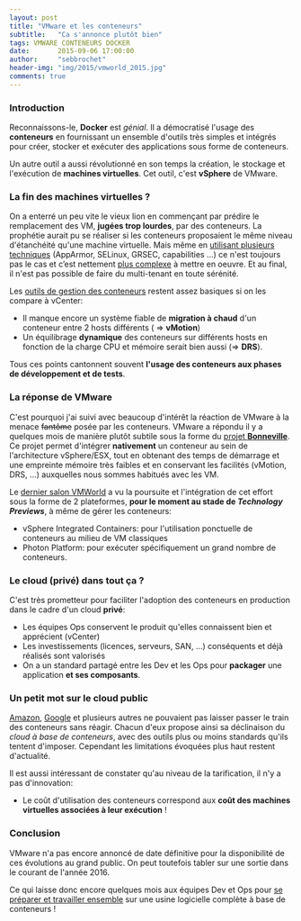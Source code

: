 ```yaml
---
layout: post
title: "VMware et les conteneurs"
subtitle:   "Ca s'annonce plutôt bien"
tags: VMWARE CONTENEURS DOCKER
date:       2015-09-06 17:00:00
author:     "sebbrochet"
header-img: "img/2015/vmworld_2015.jpg"
comments: true
---
```



### Introduction

Reconnaissons-le, **Docker** est *génial*. Il a démocratisé l'usage des **conteneurs** en fournissant un ensemble d'outils très simples et intégrés pour créer, stocker et exécuter des applications sous forme de conteneurs.

Un autre outil a aussi révolutionné en son temps la création, le stockage et l'exécution de **machines virtuelles**. Cet outil, c'est **vSphere** de VMware.

### La fin des machines virtuelles ?

On a enterré un peu vite le vieux lion en commençant par prédire le remplacement des VM, **jugées trop lourdes**, par des conteneurs. La prophétie aurait pu se réaliser si les conteneurs proposaient le même niveau d'étanchéité qu'une machine virtuelle. Mais même en [utilisant plusieurs techniques](https://docs.docker.com/articles/security/) (AppArmor, SELinux, GRSEC, capabilities ...) ce n'est toujours pas le cas et c’est nettement [plus complexe](https://benchmarks.cisecurity.org/tools2/docker/CIS_Docker_1.6_Benchmark_v1.0.0.pdf) à mettre en oeuvre. Et au final, il n'est pas possible de faire du multi-tenant en toute sérénité.

Les [outils de gestion des conteneurs](http://panamax.io/) restent assez basiques si on les compare à vCenter:

* Il manque encore un système fiable de **migration à chaud** d'un conteneur entre 2 hosts différents ( => **vMotion**)
* Un équilibrage **dynamique** des conteneurs sur différents hosts en fonction de la charge CPU et mémoire serait bien aussi (=> **DRS**).  

Tous ces points cantonnent souvent **l'usage des conteneurs aux phases de développement et de tests**.

### La réponse de VMware

C'est pourquoi j'ai suivi avec beaucoup d'intérêt la réaction de VMware à la menace <del>fantôme</del> posée par les conteneurs. VMware a répondu il y a quelques mois de manière plutôt subtile sous la forme du [projet **Bonneville**](https://blogs.vmware.com/cloudnative/introducing-project-bonneville/). Ce projet permet d'intégrer **nativement** un conteneur au sein de l'architecture vSphere/ESX, tout en obtenant des temps de démarrage et une empreinte mémoire très faibles et en conservant les facilités (vMotion, DRS, ...) auxquelles nous sommes habitués avec les VM.

Le [dernier salon VMWorld](http://venturebeat.com/2015/08/31/vmware-launches-vsphere-integrated-containers-and-the-photon-platform/) a vu la poursuite et l'intégration de cet effort sous la forme de 2 plateformes, **pour le moment au stade de *Technology Previews***, à même de gérer les conteneurs:

* vSphere Integrated Containers: pour l'utilisation ponctuelle de conteneurs au milieu de VM classiques
* Photon Platform: pour exécuter spécifiquement un grand nombre de conteneurs.

### Le cloud (privé) dans tout ça ?

C'est très prometteur pour faciliter l'adoption des conteneurs en production dans le cadre d'un cloud **privé**:

* Les équipes Ops conservent le produit qu'elles connaissent bien et apprécient (vCenter)
* Les investissements (licences, serveurs, SAN, ...) conséquents et déjà réalisés sont valorisés
* On a un standard partagé entre les Dev et les Ops pour **packager** une application **et ses composants**.

### Un petit mot sur le cloud public

[Amazon](https://aws.amazon.com/fr/documentation/ecs/), [Google](https://cloud.google.com/container-engine/) et plusieurs autres ne pouvaient pas laisser passer le train des conteneurs sans réagir. Chacun d'eux propose ainsi sa déclinaison du *cloud à base de conteneurs*, avec des outils plus ou moins standards qu'ils tentent d'imposer. Cependant les limitations évoquées plus haut restent d'actualité.

Il est aussi intéressant de constater qu'au niveau de la tarification, il n'y a  pas d'innovation:

* Le coût d'utilisation des conteneurs correspond aux **coût des machines virtuelles associées à leur exécution** !

### Conclusion

VMware n'a pas encore annoncé de date définitive pour la disponibilité de ces évolutions au grand public. On peut toutefois tabler sur une sortie dans le courant de l'année 2016.

Ce qui laisse donc encore quelques mois aux équipes Dev et Ops pour [se préparer et travailler ensemble](http://blog.sebbrochet.com/2015/05/01/BBL-DevOps-chez-vous/) sur une usine logicielle complète à base de conteneurs !
